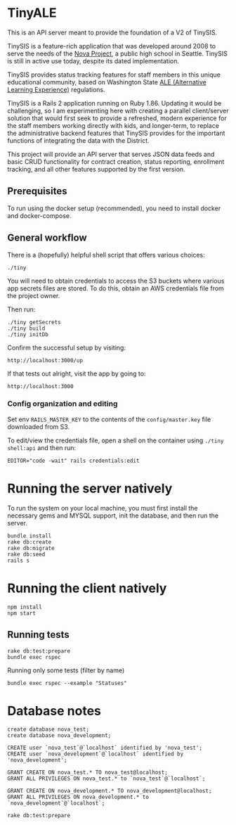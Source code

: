 # TinyALE

This is an API server meant to provide the foundation of a V2 of TinySIS.

TinySIS is a feature-rich application that was developed around 2008 to serve the needs of the [Nova Project](http://novaknows.com/), a public high school in Seattle. TinySIS is still in active use today, despite its dated implementation.

TinySIS provides status tracking features for staff members in this unique educational community, based on Washington State [ALE (Alternative Learning Experience)](http://www.k12.wa.us/ALD/AlternativeLearning) regulations.

TinySIS is a Rails 2 application running on Ruby 1.86. Updating it would be challenging, so I am experimenting here with creating a parallel client/server solution that would first seek to provide a refreshed, modern experience for the staff members working directly with kids, and longer-term, to replace the administrative backend features that TinySIS provides for the important functions of integrating the data with the District.

This project will provide an API server that serves JSON data feeds and basic CRUD functionality for contract creation, status reporting, enrollment tracking, and all other features supported by the first version. 

## Prerequisites

To run using the docker setup (recommended), you need to install docker and docker-compose.

## General workflow

There is a (hopefully) helpful shell script that offers various choices:

    ./tiny

You will need to obtain credentials to access the S3 buckets where various app secrets files are stored.
To do this, obtain an AWS credentials file from the project owner.

Then run:

    ./tiny getSecrets
    ./tiny build
    ./tiny initDb

Confirm the successful setup by visiting:

    http://localhost:3000/up

If that tests out alright, visit the app by going to:

    http://localhost:3000


### Config organization and editing

Set env `RAILS_MASTER_KEY` to the contents of the `config/master.key` file downloaded from S3.

To edit/view the credentials file, open a shell on the container using `./tiny shell:api` and then run:

    EDITOR="code -wait" rails credentials:edit

# Running the server natively

To run the system on your local machine, you must first install the necessary gems and MYSQL support, init the database,
and then run the server.

    bundle install
    rake db:create
    rake db:migrate
    rake db:seed
    rails s

# Running the client natively

    npm install
    npm start

## Running tests

    rake db:test:prepare
    bundle exec rspec

Running only some tests (filter by name)

    bundle exec rspec --example "Statuses"

# Database notes

    create database nova_test;
    create database nova_development;

    CREATE user `nova_test`@`localhost` identified by 'nova_test';
    CREATE user `nova_development`@`localhost` identified by 'nova_development';

    GRANT CREATE ON nova_test.* TO nova_test@localhost;
    GRANT ALL PRIVILEGES ON nova_test.* to `nova_test`@`localhost`;

    GRANT CREATE ON nova_development.* TO nova_development@localhost;
    GRANT ALL PRIVILEGES ON nova_development.* to `nova_development`@`localhost`;

    rake db:test:prepare

